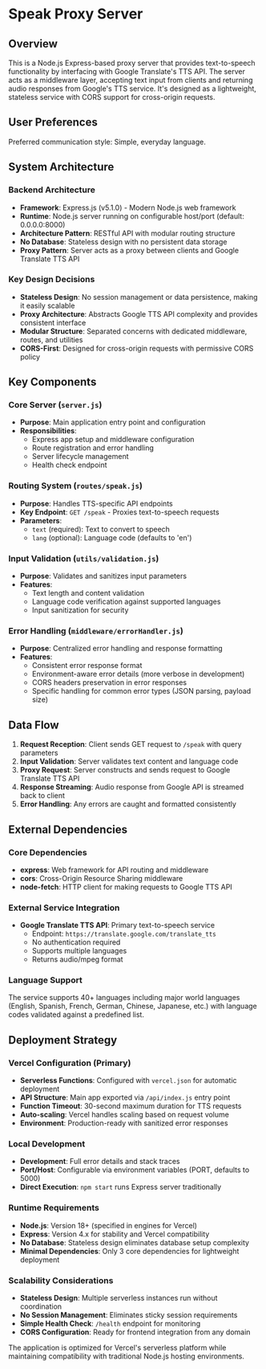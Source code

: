 # Speak Proxy Server

## Overview

This is a Node.js Express-based proxy server that provides text-to-speech functionality by interfacing with Google Translate's TTS API. The server acts as a middleware layer, accepting text input from clients and returning audio responses from Google's TTS service. It's designed as a lightweight, stateless service with CORS support for cross-origin requests.

## User Preferences

Preferred communication style: Simple, everyday language.

## System Architecture

### Backend Architecture
- **Framework**: Express.js (v5.1.0) - Modern Node.js web framework
- **Runtime**: Node.js server running on configurable host/port (default: 0.0.0.0:8000)
- **Architecture Pattern**: RESTful API with modular routing structure
- **No Database**: Stateless design with no persistent data storage
- **Proxy Pattern**: Server acts as a proxy between clients and Google Translate TTS API

### Key Design Decisions
- **Stateless Design**: No session management or data persistence, making it easily scalable
- **Proxy Architecture**: Abstracts Google TTS API complexity and provides consistent interface
- **Modular Structure**: Separated concerns with dedicated middleware, routes, and utilities
- **CORS-First**: Designed for cross-origin requests with permissive CORS policy

## Key Components

### Core Server (`server.js`)
- **Purpose**: Main application entry point and configuration
- **Responsibilities**: 
  - Express app setup and middleware configuration
  - Route registration and error handling
  - Server lifecycle management
  - Health check endpoint

### Routing System (`routes/speak.js`)
- **Purpose**: Handles TTS-specific API endpoints
- **Key Endpoint**: `GET /speak` - Proxies text-to-speech requests
- **Parameters**: 
  - `text` (required): Text to convert to speech
  - `lang` (optional): Language code (defaults to 'en')

### Input Validation (`utils/validation.js`)
- **Purpose**: Validates and sanitizes input parameters
- **Features**:
  - Text length and content validation
  - Language code verification against supported languages
  - Input sanitization for security

### Error Handling (`middleware/errorHandler.js`)
- **Purpose**: Centralized error handling and response formatting
- **Features**:
  - Consistent error response format
  - Environment-aware error details (more verbose in development)
  - CORS headers preservation in error responses
  - Specific handling for common error types (JSON parsing, payload size)

## Data Flow

1. **Request Reception**: Client sends GET request to `/speak` with query parameters
2. **Input Validation**: Server validates text content and language code
3. **Proxy Request**: Server constructs and sends request to Google Translate TTS API
4. **Response Streaming**: Audio response from Google API is streamed back to client
5. **Error Handling**: Any errors are caught and formatted consistently

## External Dependencies

### Core Dependencies
- **express**: Web framework for API routing and middleware
- **cors**: Cross-Origin Resource Sharing middleware
- **node-fetch**: HTTP client for making requests to Google TTS API

### External Service Integration
- **Google Translate TTS API**: Primary text-to-speech service
  - Endpoint: `https://translate.google.com/translate_tts`
  - No authentication required
  - Supports multiple languages
  - Returns audio/mpeg format

### Language Support
The service supports 40+ languages including major world languages (English, Spanish, French, German, Chinese, Japanese, etc.) with language codes validated against a predefined list.

## Deployment Strategy

### Vercel Configuration (Primary)
- **Serverless Functions**: Configured with `vercel.json` for automatic deployment
- **API Structure**: Main app exported via `/api/index.js` entry point
- **Function Timeout**: 30-second maximum duration for TTS requests
- **Auto-scaling**: Vercel handles scaling based on request volume
- **Environment**: Production-ready with sanitized error responses

### Local Development
- **Development**: Full error details and stack traces
- **Port/Host**: Configurable via environment variables (PORT, defaults to 5000)
- **Direct Execution**: `npm start` runs Express server traditionally

### Runtime Requirements
- **Node.js**: Version 18+ (specified in engines for Vercel)
- **Express**: Version 4.x for stability and Vercel compatibility
- **No Database**: Stateless design eliminates database setup complexity
- **Minimal Dependencies**: Only 3 core dependencies for lightweight deployment

### Scalability Considerations
- **Stateless Design**: Multiple serverless instances run without coordination
- **No Session Management**: Eliminates sticky session requirements
- **Simple Health Check**: `/health` endpoint for monitoring
- **CORS Configuration**: Ready for frontend integration from any domain

The application is optimized for Vercel's serverless platform while maintaining compatibility with traditional Node.js hosting environments.